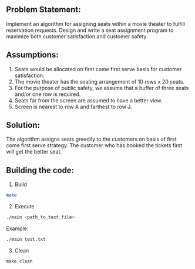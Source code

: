## Problem Statement:

Implement an algorithm for assigning seats within a movie theater to
fulfill reservation requests. Design and write a seat assignment
program to maximize both customer satisfaction and customer
safety.

## Assumptions:

1. Seats would be allocated on first come first serve basis for customer satisfaction.
2. The movie theater has the seating arrangement of 10 rows x 20 seats.
3. For the purpose of public safety, we assume that a buffer of three
   seats and/or one row is required.
4. Seats far from the screen are assumed to have a better view.
5. Screen is nearest to row A and farthest to row J.

## Solution:

The algorithm assigns seats greedily to the customers on basis of first come first serve strategy.
The customer who has booked the tickets first will get the better seat.

## Building the code:

1. Build

```bash
make
```

2. Execute

```bash
./main <path_to_text_file>
```

Example:

```bash
./main test.txt
```

3. Clean

```
make clean
```
